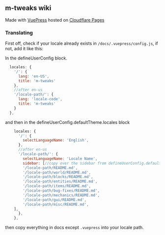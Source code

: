## m-tweaks wiki

Made with [VuePress](https://v2.vuepress.vuejs.org/) hosted on [Cloudflare Pages](https://pages.cloudflare.com/)

### Translating

First off, check if your locale already exists in `/docs/.vuepress/config.js`, if not, add it like this:

In the defineUserConfig block.

```js
  locales: {
    '/': {
      lang: 'en-US',
      title: 'm-tweaks'
    },
    //after en-us
    '/locale-path/': {
      lang: 'locale-code',
      title: 'm-tweaks'
    }
  },
```

and then in the defineUserConfig.defaultTheme.locales block

```js
    locales: {
      '/': {
        selectLanguageName: 'English',
      },
      //after en-us
      '/locale-path/': {
        selectLanguageName: 'Locale Name',
        sidebar: [//copy over the sidebar from defineUserConfig.defaultTheme.sidebar and change the links!
        '/locale-path/README.md',
        '/locale-path/world/README.md',
        '/locale-path/blocks/README.md',
        '/locale-path/entities/README.md',
        '/locale-path/items/README.md',
        '/locale-path/bug-fixes/README.md',
        '/locale-path/mechanics/README.md',
        '/locale-path/gui/README.md',
        '/locale-path/misc/README.md',
    ],
      },
    },
```

then copy everything in docs except `.vuepress` into your locale path.


